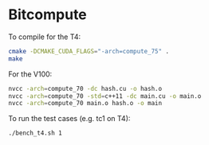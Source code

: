 # Bitcompute

To compile for the T4:

``` sh
cmake -DCMAKE_CUDA_FLAGS="-arch=compute_75" .
make
```

For the V100:

``` sh
nvcc -arch=compute_70 -dc hash.cu -o hash.o
nvcc -arch=compute_70 -std=c++11 -dc main.cu -o main.o
nvcc -arch=compute_70 main.o hash.o -o main
```

To run the test cases (e.g. tc1 on T4):

``` sh
./bench_t4.sh 1
```
